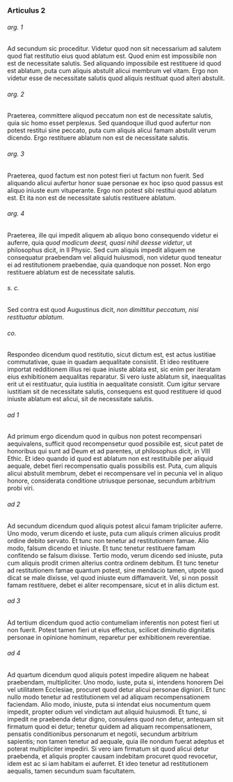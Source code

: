 ### Articulus 2

###### arg. 1
Ad secundum sic proceditur. Videtur quod non sit necessarium ad salutem quod fiat restitutio eius quod ablatum est. Quod enim est impossibile non est de necessitate salutis. Sed aliquando impossibile est restituere id quod est ablatum, puta cum aliquis abstulit alicui membrum vel vitam. Ergo non videtur esse de necessitate salutis quod aliquis restituat quod alteri abstulit.

###### arg. 2
Praeterea, committere aliquod peccatum non est de necessitate salutis, quia sic homo esset perplexus. Sed quandoque illud quod aufertur non potest restitui sine peccato, puta cum aliquis alicui famam abstulit verum dicendo. Ergo restituere ablatum non est de necessitate salutis.

###### arg. 3
Praeterea, quod factum est non potest fieri ut factum non fuerit. Sed aliquando alicui aufertur honor suae personae ex hoc ipso quod passus est aliquo iniuste eum vituperante. Ergo non potest sibi restitui quod ablatum est. Et ita non est de necessitate salutis restituere ablatum.

###### arg. 4
Praeterea, ille qui impedit aliquem ab aliquo bono consequendo videtur ei auferre, quia *quod modicum deest, quasi nihil deesse videtur*, ut philosophus dicit, in II Physic. Sed cum aliquis impedit aliquem ne consequatur praebendam vel aliquid huiusmodi, non videtur quod teneatur ei ad restitutionem praebendae, quia quandoque non posset. Non ergo restituere ablatum est de necessitate salutis.

###### s. c.
Sed contra est quod Augustinus dicit, *non dimittitur peccatum, nisi restituatur ablatum*.

###### co.
Respondeo dicendum quod restitutio, sicut dictum est, est actus iustitiae commutativae, quae in quadam aequalitate consistit. Et ideo restituere importat redditionem illius rei quae iniuste ablata est, sic enim per iteratam eius exhibitionem aequalitas reparatur. Si vero iuste ablatum sit, inaequalitas erit ut ei restituatur, quia iustitia in aequalitate consistit. Cum igitur servare iustitiam sit de necessitate salutis, consequens est quod restituere id quod iniuste ablatum est alicui, sit de necessitate salutis.

###### ad 1
Ad primum ergo dicendum quod in quibus non potest recompensari aequivalens, sufficit quod recompensetur quod possibile est, sicut patet de honoribus qui sunt ad Deum et ad parentes, ut philosophus dicit, in VIII Ethic. Et ideo quando id quod est ablatum non est restituibile per aliquid aequale, debet fieri recompensatio qualis possibilis est. Puta, cum aliquis alicui abstulit membrum, debet ei recompensare vel in pecunia vel in aliquo honore, considerata conditione utriusque personae, secundum arbitrium probi viri.

###### ad 2
Ad secundum dicendum quod aliquis potest alicui famam tripliciter auferre. Uno modo, verum dicendo et iuste, puta cum aliquis crimen alicuius prodit ordine debito servato. Et tunc non tenetur ad restitutionem famae. Alio modo, falsum dicendo et iniuste. Et tunc tenetur restituere famam confitendo se falsum dixisse. Tertio modo, verum dicendo sed iniuste, puta cum aliquis prodit crimen alterius contra ordinem debitum. Et tunc tenetur ad restitutionem famae quantum potest, sine mendacio tamen, utpote quod dicat se male dixisse, vel quod iniuste eum diffamaverit. Vel, si non possit famam restituere, debet ei aliter recompensare, sicut et in aliis dictum est.

###### ad 3
Ad tertium dicendum quod actio contumeliam inferentis non potest fieri ut non fuerit. Potest tamen fieri ut eius effectus, scilicet diminutio dignitatis personae in opinione hominum, reparetur per exhibitionem reverentiae.

###### ad 4
Ad quartum dicendum quod aliquis potest impedire aliquem ne habeat praebendam, multipliciter. Uno modo, iuste, puta si, intendens honorem Dei vel utilitatem Ecclesiae, procuret quod detur alicui personae digniori. Et tunc nullo modo tenetur ad restitutionem vel ad aliquam recompensationem faciendam. Alio modo, iniuste, puta si intendat eius nocumentum quem impedit, propter odium vel vindictam aut aliquid huiusmodi. Et tunc, si impedit ne praebenda detur digno, consulens quod non detur, antequam sit firmatum quod ei detur; tenetur quidem ad aliquam recompensationem, pensatis conditionibus personarum et negotii, secundum arbitrium sapientis; non tamen tenetur ad aequale, quia ille nondum fuerat adeptus et poterat multipliciter impediri. Si vero iam firmatum sit quod alicui detur praebenda, et aliquis propter causam indebitam procuret quod revocetur, idem est ac si iam habitam ei auferret. Et ideo tenetur ad restitutionem aequalis, tamen secundum suam facultatem.

